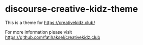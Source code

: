 # discourse-creative-kidz-theme
This is a theme for https://creativekidz.club/

For more information please visit https://github.com/fatihaksel/creativekidz.club
